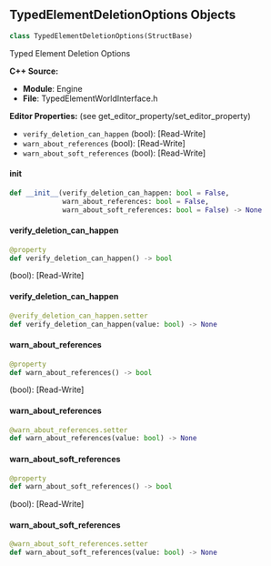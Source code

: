 ## TypedElementDeletionOptions Objects

```python
class TypedElementDeletionOptions(StructBase)
```

Typed Element Deletion Options

**C++ Source:**

- **Module**: Engine
- **File**: TypedElementWorldInterface.h

**Editor Properties:** (see get_editor_property/set_editor_property)

- ``verify_deletion_can_happen`` (bool):  [Read-Write]
- ``warn_about_references`` (bool):  [Read-Write]
- ``warn_about_soft_references`` (bool):  [Read-Write]

<a id="unreal.TypedElementDeletionOptions.__init__"></a>

#### __init__

```python
def __init__(verify_deletion_can_happen: bool = False,
             warn_about_references: bool = False,
             warn_about_soft_references: bool = False) -> None
```

<a id="unreal.TypedElementDeletionOptions.verify_deletion_can_happen"></a>

#### verify_deletion_can_happen

```python
@property
def verify_deletion_can_happen() -> bool
```

(bool):  [Read-Write]

<a id="unreal.TypedElementDeletionOptions.verify_deletion_can_happen"></a>

#### verify_deletion_can_happen

```python
@verify_deletion_can_happen.setter
def verify_deletion_can_happen(value: bool) -> None
```

<a id="unreal.TypedElementDeletionOptions.warn_about_references"></a>

#### warn_about_references

```python
@property
def warn_about_references() -> bool
```

(bool):  [Read-Write]

<a id="unreal.TypedElementDeletionOptions.warn_about_references"></a>

#### warn_about_references

```python
@warn_about_references.setter
def warn_about_references(value: bool) -> None
```

<a id="unreal.TypedElementDeletionOptions.warn_about_soft_references"></a>

#### warn_about_soft_references

```python
@property
def warn_about_soft_references() -> bool
```

(bool):  [Read-Write]

<a id="unreal.TypedElementDeletionOptions.warn_about_soft_references"></a>

#### warn_about_soft_references

```python
@warn_about_soft_references.setter
def warn_about_soft_references(value: bool) -> None
```

<a id="unreal.DamageEvent"></a>